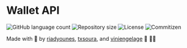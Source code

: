 # Wallet API

<p>
  <img alt="GitHub language count" src="https://img.shields.io/github/languages/count/microservicescommunication/wallet-api?style=for-the-badge&logo=appveyor">

  <img alt="Repository size" src="https://img.shields.io/github/repo-size/microservicescommunication/wallet-api?style=for-the-badge&logo=appveyor">

  <img alt="License" src="https://img.shields.io/badge/license-MIT-brightgreen?style=for-the-badge&logo=appveyor">

  <img alt="Commitizen" src="https://img.shields.io/badge/commitizen-friendly-brightgreen?style=for-the-badge&logo=appveyor">
</p>


Made with 🖤 by [riadyounes](https://github.com/riadyounes), [txsoura](https://github.com/txsoura), and [viniengelage](https://github.com/viniengelage) :wave: 👋🏾 
